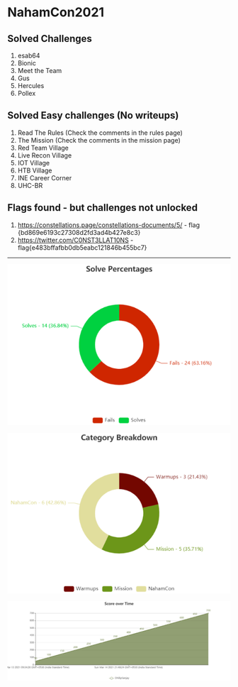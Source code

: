 # NahamCon2021

## Solved Challenges
1. esab64
1. Bionic
1. Meet the Team
1. Gus
1. Hercules
1. Pollex

## Solved Easy challenges (No writeups)
1. Read The Rules (Check the comments in the rules page)
1. The Mission (Check the comments in the mission page)
1. Red Team Village
1. Live Recon Village
1. IOT Village
1. HTB Village
1. INE Career Corner
1. UHC-BR

## Flags found - but challenges not unlocked
1. https://constellations.page/constellations-documents/5/ - flag {bd869e6193c27308d2fd3ad4b427e8c3}
1. https://twitter.com/C0NST3LLAT10NS - flag{e483bffafbb0db5eabc121846b455bc7}

---

![Solve Percentages](Images/SolvePercentages.png)

![Category Breakdown](Images/CategoryBreakdown.png)

![Score Over Time](Images/ScoreOverTime.png)